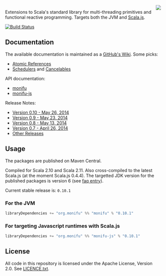 <img src="https://raw.githubusercontent.com/wiki/alexandru/monifu/assets/monifu.png" align="right" />

Extensions to Scala's standard library for multi-threading primitives and functional reactive programming. Targets both the JVM and [Scala.js](http://www.scala-js.org/).

[![Build Status](https://travis-ci.org/alexandru/monifu.png?branch=v0.10.1)](https://travis-ci.org/alexandru/monifu)

## Documentation

The available documentation is maintained as a [GitHub's Wiki](https://github.com/alexandru/monifu/wiki).
Some picks:

* [Atomic References](https://github.com/alexandru/monifu/wiki/Atomic-References) 
* [Schedulers](https://github.com/alexandru/monifu/wiki/Schedulers) and [Cancelables](https://github.com/alexandru/monifu/wiki/Cancelables)

API documentation:

* [monifu](http://www.monifu.org/monifu/current/api/)
* [monifu-js](http://www.monifu.org/monifu-js/current/api/)

Release Notes:

* [Version 0.10 - May 26, 2014](https://github.com/alexandru/monifu/wiki/0.10)
* [Version 0.9 - May 23, 2014](https://github.com/alexandru/monifu/wiki/0.9)
* [Version 0.8 - May 13, 2014](https://github.com/alexandru/monifu/wiki/0.8)
* [Version 0.7 - April 26, 2014](https://github.com/alexandru/monifu/wiki/0.7)
* [Other Releases](https://github.com/alexandru/monifu/wiki/Release-Notes)

## Usage

The packages are published on Maven Central.

Compiled for Scala 2.10 and Scala 2.11. Also cross-compiled to
the latest Scala.js (at the moment Scala.js 0.4.4). The targetted JDK version
for the published packages is version 6 (see 
[faq entry](https://github.com/alexandru/monifu/wiki/Frequently-Asked-Questions#what-javajdk-version-is-required)).

Current stable release is: `0.10.1`

### For the JVM

```scala
libraryDependencies += "org.monifu" %% "monifu" % "0.10.1"
```

### For targeting Javascript runtimes with Scala.js

```scala
libraryDependencies += "org.monifu" %% "monifu-js" % "0.10.1"
```

## License

All code in this repository is licensed under the Apache License, Version 2.0.
See [LICENCE.txt](./LICENSE.txt).
